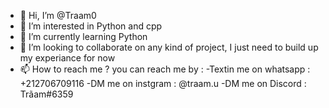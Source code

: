 - 👋 Hi, I’m @Traam0
- 👀 I’m interested in Python and cpp
- 🌱 I’m currently learning Python
- 💞️ I’m looking to collaborate on any kind of project, I just need to build up my experiance for now
- 📫 How to reach me ? you can reach me by :
        -Textin me on whatsapp : +212706709116 
        -DM me on instgram : @traam.u
        -DM me on Discord : Trãam#6359
        

<!---
Traam0/Traam0 is a ✨ special ✨ repository because its `README.md` (this file) appears on your GitHub profile.
You can click the Preview link to take a look at your changes.
--->

